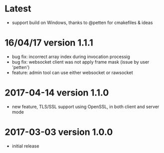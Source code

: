 
# Latest

  * support build on Windows, thanks to @petten for cmakefiles & ideas

# 16/04/17 version 1.1.1

  * bug fix: incorrect array index during invocation processig
  * bug fix: websocket client was not apply frame mask (issue by user 'petten')
  * feature: admin tool can use either websocket or rawsocket

# 2017-04-14 version 1.1.0

  * new feature, TLS/SSL support using OpenSSL, in both client and server mode

# 2017-03-03 version 1.0.0

  * initial release
